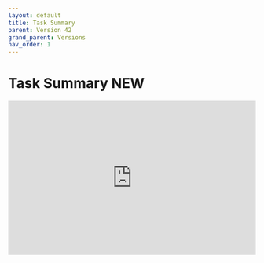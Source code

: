 ```yaml
---
layout: default
title: Task Summary
parent: Version 42
grand_parent: Versions
nav_order: 1
---
```


<style>
.responsive-video {
    position: relative;
    padding-bottom: 56.25%; /* Aspect ratio for 16:9 videos */
    padding-top: 30px;
    height: 0;
    overflow: hidden;
}

.responsive-video iframe,
.responsive-video object,
.responsive-video embed {
    position: absolute;
    top: 0;
    left: 0;
    width: 100%;
    height: 100%;
}
</style>


# Task Summary <span class="label label-purple">NEW</span>



<div class="responsive-video">
    <iframe src="https://www.youtube.com/embed/btXwm8SqqiI" frameborder="0" allowfullscreen></iframe>
</div>

